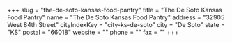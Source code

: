 +++
slug = "the-de-soto-kansas-food-pantry"
title = "The De Soto Kansas Food Pantry"
name = "The De Soto Kansas Food Pantry"
address = "32905 West 84th Street"
cityIndexKey = "city-ks-de-soto"
city = "De Soto"
state = "KS"
postal = "66018"
website = ""
phone = ""
fax = ""
+++
